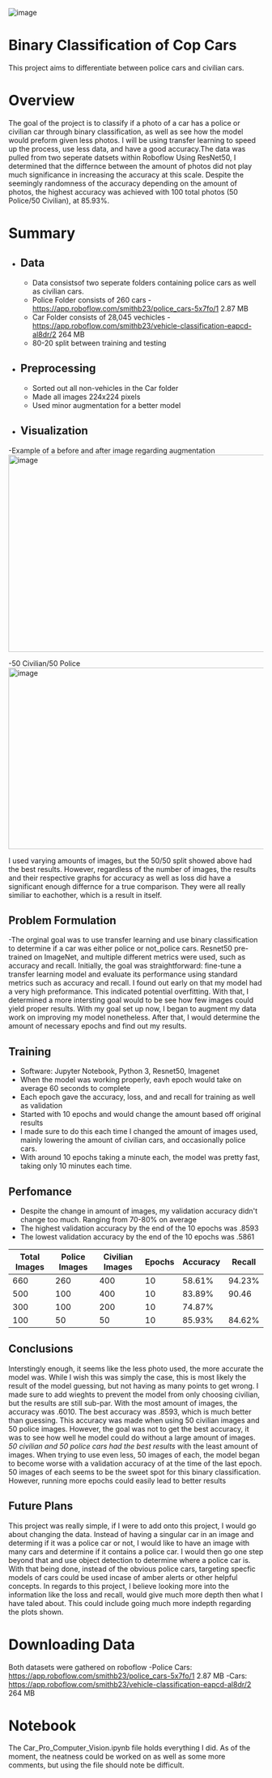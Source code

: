 ![image](https://github.com/user-attachments/assets/362f9f1c-c5f7-4cbc-9416-e2cf087f7cde)
# Binary Classification of Cop Cars
This project aims to differentiate between police cars and civilian cars.

# Overview
The goal of the project is to classify if a photo of a car has a police or civilian car through binary classification, as well as see how the model would preform given less photos. I will be using transfer learning to speed up the process, use less data, and have a good accuracy.The data was pulled from two seperate datsets within Roboflow Using ResNet50, I determined that the differnce between the amount of photos did not play much significance in increasing the accuracy at this scale. Despite the seemingly randomness of the accuracy depending on the amount of photos, the highest accuracy was achieved with 100 total photos (50 Police/50 Civilian), at 85.93%.

# Summary 
- ## Data
    - Data consistsof two seperate folders containing police cars as well as civilian cars.
    - Police Folder consists of 260 cars
          -https://app.roboflow.com/smithb23/police_cars-5x7fo/1   2.87 MB
    - Car Folder consists of 28,045 vechicles
          -https://app.roboflow.com/smithb23/vehicle-classification-eapcd-al8dr/2 264 MB
    - 80-20 split between training and testing
    
- ## Preprocessing
    - Sorted out all non-vehicles in the Car folder
    - Made all images 224x224 pixels
    - Used minor augmentation for a better model
 
- ## Visualization
-Example of a before and after image regarding augmentation
<img width="757" height="389" alt="image" src="https://github.com/user-attachments/assets/c5aa3d7f-6c40-46fa-b517-2ab1246924ff" />

-50 Civilian/50 Police
<img width="850" height="358" alt="image" src="https://github.com/user-attachments/assets/fbc9f807-2ff1-4688-8957-4b809270e180" />

I used varying amounts of images, but the 50/50 split showed above had the best results. However, regardless of the number of images, the results and their respective graphs for accuracy as well as loss did have a significant enough differnce for a true comparison. They were all really similiar to eachother, which is a result in itself.




## Problem Formulation
-The orginal goal was to use transfer learning and use binary classification to determine if a car was either police or       not_police cars. Resnet50 pre-trained on ImageNet, and multiple different metrics were used, such as accuracy and recall. Initially, the goal was straightforward: fine-tune a transfer learning model and evaluate its performance using standard metrics such as accuracy and recall. I found out early on that my model had a very high preformance. This indicated potential overfitting. With that, I determined a more intersting goal would to be see how few images could yield proper results. With my goal set up now, I began to augment my data work on improving my model nonetheless. After that, I would determine the amount of necessary epochs and find out my results.
  
## Training
- Software: Jupyter Notebook, Python 3, Resnet50, Imagenet
- When the model was working properly, eavh epoch would take on average 60 seconds to complete
- Each epoch gave the accuracy, loss, and and recall for training as well as validation
- Started with 10 epochs and would change the amount based off original results
- I made sure to do this each time I changed the amount of images used, mainly lowering the amount of civilian cars, and occasionally police cars.
- With around 10 epochs taking a minute each, the model was pretty fast, taking only 10 minutes each time.

## Perfomance
- Despite the change in amount of images, my validation accuracy didn't change too much. Ranging from 70-80% on average
- The highest validation accuracy by the end of the 10 epochs was .8593
- The lowest validation accuracy by the end of the 10 epochs was .5861

|Total Images|Police Images|Civilian Images|Epochs|Accuracy|Recall|
|---|---|---|---|---|---|
|660|260|400|10|58.61%|94.23%|
|500|100|400|10|83.89%|90.46|
|300|100|200|10|74.87%||
|100|50|50|10|85.93%|84.62%|


## Conclusions
Interstingly enough, it seems like the less photo used, the more accurate the model was. While I wish this was simply the case, this is most likely the result of the model guessing, but not having as many points to get wrong. I made sure to add wieghts to prevent the model from only choosing civilian, but the results are still sub-par. With the most amount of images, the accuracy was .6010. The best accuracy was .8593, which is much better than guessing. This accuracy was made when using 50 civilian images and 50 police images. However, the goal was not to get the best accuracy, it was to see how well he model could do without a large amount of images. *50 civilian and 50 police cars had the best results* with the least amount of images. When trying to use even less, 50 images of each, the model began to become worse with a validation accuracy of at the time of the last epoch. 50 images of each seems to be the sweet spot for this binary classification. However, running more epochs could easily lead to better results

## Future Plans
This project was really simple, if I were to add onto this project, I would go about changing the data. Instead of having a singular car in an image and determing if it was a police car or not, I would like to have an image with many cars and determine if it contains a police car. I would then go one step beyond that and use object detection to determine where a police car is. With that being done, instead of the obvious police cars, targeting specfic models of cars could be used incase of amber alerts or other helpful concepts. In regards to this project, l believe looking more into the information like the loss and recall, would give much more depth then what I have taled about. This could include going much more indepth regarding the plots shown.

# Downloading Data
Both datasets were gathered on roboflow
-Police Cars: https://app.roboflow.com/smithb23/police_cars-5x7fo/1   2.87 MB
-Cars: https://app.roboflow.com/smithb23/vehicle-classification-eapcd-al8dr/2 264 MB

# Notebook 
The Car_Pro_Computer_Vision.ipynb file holds everything I did. As of the moment, the neatness could be worked on as well as some more comments, but using the file should note be difficult.
